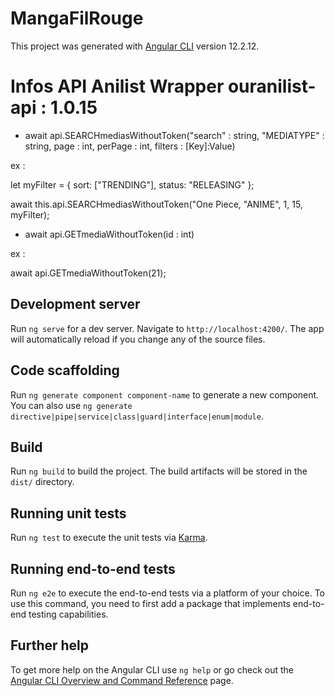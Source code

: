 # MangaFilRouge

This project was generated with [Angular CLI](https://github.com/angular/angular-cli) version 12.2.12.

# Infos API Anilist Wrapper ouranilist-api : 1.0.15

 - await api.SEARCHmediasWithoutToken("search" : string, "MEDIATYPE" : string, page : int, perPage : int, filters : [Key]:Value)

ex : 

let myFilter = {
    sort: ["TRENDING"],
    status: "RELEASING"
  }; 
  
await this.api.SEARCHmediasWithoutToken("One Piece, "ANIME", 1, 15, myFilter);


- await api.GETmediaWithoutToken(id : int)

ex :

await api.GETmediaWithoutToken(21);














## Development server

Run `ng serve` for a dev server. Navigate to `http://localhost:4200/`. The app will automatically reload if you change any of the source files.

## Code scaffolding

Run `ng generate component component-name` to generate a new component. You can also use `ng generate directive|pipe|service|class|guard|interface|enum|module`.

## Build

Run `ng build` to build the project. The build artifacts will be stored in the `dist/` directory.

## Running unit tests

Run `ng test` to execute the unit tests via [Karma](https://karma-runner.github.io).

## Running end-to-end tests

Run `ng e2e` to execute the end-to-end tests via a platform of your choice. To use this command, you need to first add a package that implements end-to-end testing capabilities.

## Further help

To get more help on the Angular CLI use `ng help` or go check out the [Angular CLI Overview and Command Reference](https://angular.io/cli) page.
